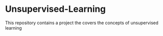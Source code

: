 # Unsupervised-Learning

This repository contains a project the covers the concepts of unsupervised learning
